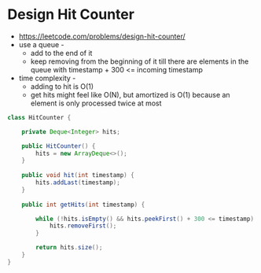 # Design Hit Counter

- https://leetcode.com/problems/design-hit-counter/
- use a queue - 
  - add to the end of it
  - keep removing from the beginning of it till there are elements in the queue with timestamp + 300 <= incoming timestamp
- time complexity - 
  - adding to hit is O(1)
  - get hits might feel like O(N), but amortized is O(1) because an element is only processed twice at most

```java
class HitCounter {

    private Deque<Integer> hits;

    public HitCounter() {
        hits = new ArrayDeque<>();
    }
    
    public void hit(int timestamp) {
        hits.addLast(timestamp);
    }
    
    public int getHits(int timestamp) {

        while (!hits.isEmpty() && hits.peekFirst() + 300 <= timestamp) {
            hits.removeFirst();
        }

        return hits.size();
    }
}
```
